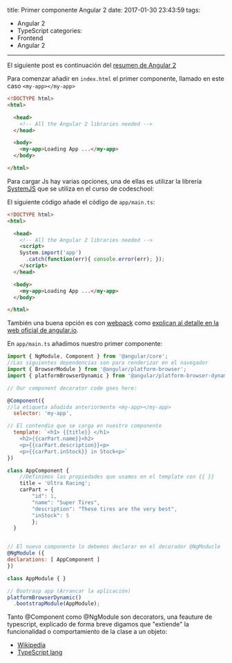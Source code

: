 title: Primer componente Angular 2
date: 2017-01-30 23:43:59
tags:
- Angular 2
- TypeScript
categories:
- Frontend
- Angular 2
---

El siguiente post es continuación del [resumen de Angular 2](/2017/01/30/angular2/)

Para comenzar añadir en `index.html` el primer componente, llamado en este caso `<my-app></my-app>`

```html
<!DOCTYPE html>
<html>

  <head>
    <!-- All the Angular 2 libraries needed -->
  </head>

  <body>
    <my-app>Loading App ...</my-app>
  </body>

</html>
```
Para cargar Js hay varias opciones, una de ellas es utilizar la librería [SystemJS](https://www.npmjs.com/package/systemjs) que se utiliza en el curso de codeschool:

El siguiente código añade el código de `app/main.ts`:
```html
<!DOCTYPE html>
<html>

  <head>
    <!-- All the Angular 2 libraries needed -->
    <script>
    System.import('app')
      .catch(function(err){ console.error(err); });
    </script>
  </head>

  <body>
    <my-app>Loading App ...</my-app>
  </body>

</html>
```

También una buena opción es con [webpack](https://webpack.github.io/) como [explican al detalle en la web oficial de angular.io](https://angular.io/docs/ts/latest/guide/webpack.html).

En `app/main.ts` añadimos nuestro primer componente:

```js
import { NgModule, Component } from '@angular/core';
//Las siguientes dependencias son para renderizar en el navegador
import { BrowserModule } from '@angular/platform-browser';
import { platformBrowserDynamic } from '@angular/platform-browser-dynamic';

// Our component decorator code goes here:

@Component({
//la etiqueta añadida anteriormente <my-app></my-app> 	
  selector: 'my-app',

// El contendio que se carga en nuestro componente
  template: `<h1> {{title}} </h1>
	<h2>{{carPart.name}}<h2>
	<p>{{carPart.description}}<p>
	<p>{{carPart.inStock}} in Stock<p>`
})

class AppComponent {
	//Definimos las propiedades que usamos en el template con {{ }}
	title = 'Ultra Racing';
	carPart = {
		"id": 1,
		"name": "Super Tires",
		"description": "These tires are the very best",
		"inStock": 5
		};
  }


// El nuevo componente lo debemos declarar en el decorador @NgModucle
@NgModule ({
declarations: [ AppComponent ]
})

class AppModule { }

// Bootrasp app (Arrancar la aplicación)
platformBrowserDynamic()
  .bootstrapModule(AppModule);
```

Tanto @Component como @NgModule son decorators, una feauture de typescript, explicado de forma breve digamos que "extiende" la funcionalidad o comportamiento de la clase a  un objeto:
* [Wikipedía](https://en.wikipedia.org/wiki/Decorator_pattern)
* [TypeScript lang](https://www.typescriptlang.org/docs/handbook/decorators.html)
